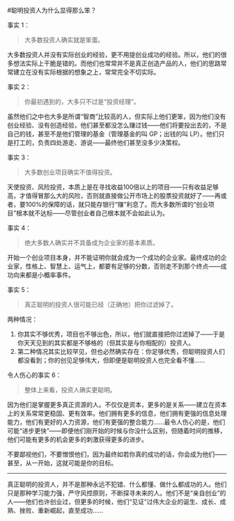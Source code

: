 #聪明投资人为什么显得那么笨？

事实 1：
> 大多数投资人确实就是笨蛋。

大多数投资人并没有实际创业的经验，更不用提创业成功的经验。所以，他们的很多想法实际上干脆是错的。而他们也常常并不是真正创造产品的人，他们的思路常常建立在没有实际根据的想象之上，常常完全不切实际。

事实 2：
> 你最初遇到的，大多只不过是“投资经理”。

虽然他们之中也大多是所谓“智商”比较高的人，但实际上他们更笨，因为他们没有创业经验、没有创造经验，他们甚至都没怎么赚过钱——他们将要投出去的，不是自己的钱，甚至不是他们管理的基金（管理基金的叫 GP；出钱的叫 LP）。他们只是打工的，负责四处游走、游说——最终他们甚至没多少决策权。

事实 3：
> 大多数创业项目确实不值得投资。

天使投资、风险投资，本质上是在寻找收益100倍以上的项目——只有收益足够高，才值得冒那么大的风险，否则就直接做公开市场上的股票投资就好了——再或者，要100%的保障的话，就只能存银行“赚”利息了。而大多数所谓的“创业项目”根本就不达标——尽管创业者自己根本就不会如此认为。

事实 4：
> 绝大多数人确实并不具备成为企业家的基本素质。

开始一个创业项目本身，并不能证明你就会成为一个成功的企业家。最终成功的企业家，性格上、智慧上、运气上，都要有足够的分数，否则走不到那个终点——成功向来都是小概率事件。

事实 5：
> 真正聪明的投资人很可能已经（正确地）把你过滤掉了。

两种情况：

1. 你其实不够优秀，项目也不够出色，所以，他们就直接把你过滤掉了——于是你天天见到的其实都是不够格的（但其实是与你相配的）投资人。
2. 第二种情况其实比较罕见，但也必然确实存在：你足够优秀，但聪明投资人们都没看到；你的创见足够伟大，但即便是聪明投资人也完全看不懂……

令人伤心的事实 6：
> 整体上来看，投资人确实更聪明。

因为他们是掌握更多真正资源的人。不仅仅是资本，更多的是关系——建立在资本上的关系常常更稳固、更有效率。他们拥有更多的信息，他们拥有更强的信息处理能力，他们有更好的人力资源，他们有更强的整合能力……最令人伤心的是，他们可能“进步更快”——即便他们刚开始的时候与你没什么区别，但随着时间的推移，他们可能有更多的机会更多的刺激获得更多的进步。

不要鄙视他们，不要憎恨他们，因为最终如若你真的成功的话，你会成为他们——甚至，从一开始，这就可能是你的目标。

<hr />

真正聪明的投资人，并不是那种永远不犯错、什么都懂、做什么都成功的人。他们只是那种学习能力强，严守风控原则，不断探寻未来的人。他们不是“亲自创业”的人——他们也许创业过，但更多的时候，他们“见证”过伟大企业的诞生、成长、成熟、挫败、重新崛起，直至成功……